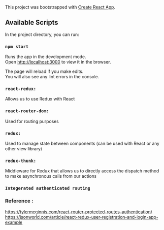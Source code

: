 This project was bootstrapped with [Create React App](https://github.com/facebook/create-react-app).

## Available Scripts

In the project directory, you can run:

### `npm start`

Runs the app in the development mode.<br />
Open [http://localhost:3000](http://localhost:3000) to view it in the browser.

The page will reload if you make edits.<br />
You will also see any lint errors in the console.

### `react-redux:`

Allows us to use Redux with React

### `react-router-dom:` 

Used for routing purposes

### `redux:` 

Used to manage state between components (can be used with React or any other view library)

### `redux-thunk:` 

Middleware for Redux that allows us to directly access the dispatch method to make asynchronous calls from our actions


### `Integerated authenticated routing`

### Reference : 
https://tylermcginnis.com/react-router-protected-routes-authentication/
https://jsonworld.com/article/react-redux-user-registration-and-login-app-example

